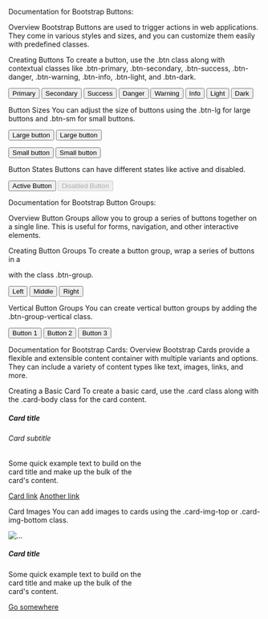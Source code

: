 Documentation for Bootstrap Buttons:

Overview
Bootstrap Buttons are used to trigger actions in web applications. They come in various styles and sizes, and you can customize them easily with predefined classes.

Creating Buttons
To create a button, use the .btn class along with contextual classes like .btn-primary, .btn-secondary, .btn-success, .btn-danger, .btn-warning, .btn-info, .btn-light, and .btn-dark.

<button type="button" class="btn btn-primary">Primary</button>
<button type="button" class="btn btn-secondary">Secondary</button>
<button type="button" class="btn btn-success">Success</button>
<button type="button" class="btn btn-danger">Danger</button>
<button type="button" class="btn btn-warning">Warning</button>
<button type="button" class="btn btn-info">Info</button>
<button type="button" class="btn btn-light">Light</button>
<button type="button" class="btn btn-dark">Dark</button>



Button Sizes
You can adjust the size of buttons using the .btn-lg for large buttons and .btn-sm for small buttons.

<button type="button" class="btn btn-primary btn-lg">Large button</button>
<button type="button" class="btn btn-secondary btn-lg">Large button</button>

<button type="button" class="btn btn-primary btn-sm">Small button</button>
<button type="button" class="btn btn-secondary btn-sm">Small button</button>



Button States
Buttons can have different states like active and disabled.

<button type="button" class="btn btn-primary active">Active Button</button>
<button type="button" class="btn btn-secondary" disabled>Disabled Button</button>



Documentation for Bootstrap Button Groups:

Overview
Button Groups allow you to group a series of buttons together on a single line. This is useful for forms, navigation, and other interactive elements.

Creating Button Groups
To create a button group, wrap a series of buttons in a <div> with the class .btn-group.


<div class="btn-group" role="group" aria-label="Basic example">
  <button type="button" class="btn btn-secondary">Left</button>
  <button type="button" class="btn btn-secondary">Middle</button>
  <button type="button" class="btn btn-secondary">Right</button>
</div>


Vertical Button Groups
You can create vertical button groups by adding the .btn-group-vertical class.

<div class="btn-group-vertical" role="group" aria-label="Vertical button group">
  <button type="button" class="btn btn-secondary">Button 1</button>
  <button type="button" class="btn btn-secondary">Button 2</button>
  <button type="button" class="btn btn-secondary">Button 3</button>
</div>


Documentation for Bootstrap Cards:
Overview
Bootstrap Cards provide a flexible and extensible content container with multiple variants and options. They can include a variety of content types like text, images, links, and more.

Creating a Basic Card
To create a basic card, use the .card class along with the .card-body class for the card content.

<div class="card" style="width: 18rem;">
  <div class="card-body">
    <h5 class="card-title">Card title</h5>
    <h6 class="card-subtitle mb-2 text-muted">Card subtitle</h6>
    <p class="card-text">Some quick example text to build on the card title and make up the bulk of the card's content.</p>
    <a href="#" class="card-link">Card link</a>
    <a href="#" class="card-link">Another link</a>
  </div>
</div>

Card Images
You can add images to cards using the .card-img-top or .card-img-bottom class.

<div class="card" style="width: 18rem;">
  <img src="https://www.imgacademy.com/sites/default/files/styles/scale_1700w/public/2022-07/img-homepage-meta_0.jpg?itok=LMirU0Ik" class="card-img-top" alt="...">
  <div class="card-body">
    <h5 class="card-title">Card title</h5>
    <p class="card-text">Some quick example text to build on the card title and make up the bulk of the card's content.</p>
    <a href="#" class="btn btn-primary">Go somewhere</a>
  </div>
</div>
